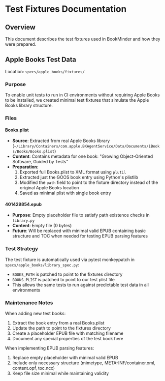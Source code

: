 # Test Fixtures Documentation

## Overview

This document describes the test fixtures used in BookMinder and how they were prepared.

## Apple Books Test Data

Location: `specs/apple_books/fixtures/`

### Purpose
To enable unit tests to run in CI environments without requiring Apple Books to be installed, we created minimal test fixtures that simulate the Apple Books library structure.

### Files

#### Books.plist
- **Source**: Extracted from real Apple Books library (`~/Library/Containers/com.apple.BKAgentService/Data/Documents/iBooks/Books/Books.plist`)
- **Content**: Contains metadata for one book: "Growing Object-Oriented Software, Guided by Tests" 
- **Preparation**:
  1. Exported full Books.plist to XML format using `plutil`
  2. Extracted just the GOOS book entry using Python's plistlib
  3. Modified the `path` field to point to the fixture directory instead of the original Apple Books location
  4. Saved as minimal plist with single book entry

#### 401429854.epub
- **Purpose**: Empty placeholder file to satisfy path existence checks in `library.py`
- **Content**: Empty file (0 bytes)
- **Future**: Will be replaced with minimal valid EPUB containing basic structure and TOC when needed for testing EPUB parsing features

### Test Strategy

The test fixture is automatically used via pytest monkeypatch in `specs/apple_books/library_spec.py`:
- `BOOKS_PATH` is patched to point to the fixtures directory
- `BOOKS_PLIST` is patched to point to our test plist file
- This allows the same tests to run against predictable test data in all environments

### Maintenance Notes

When adding new test books:
1. Extract the book entry from a real Books.plist
2. Update the path to point to the fixtures directory
3. Create a placeholder EPUB file with matching filename
4. Document any special properties of the test book here

When implementing EPUB parsing features:
1. Replace empty placeholder with minimal valid EPUB
2. Include only necessary structure (mimetype, META-INF/container.xml, content.opf, toc.ncx)
3. Keep file size minimal while maintaining validity